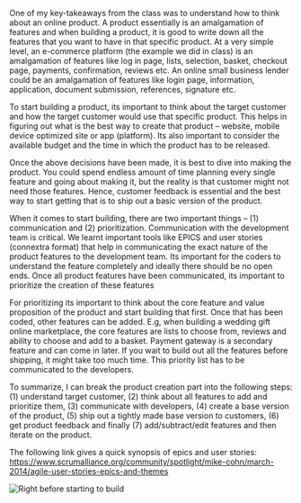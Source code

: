 One of my key-takeaways from the class was to understand how to think about an online product. A product essentially is an amalgamation of features and when building a product, it is good to write down all the features that you want to have in that specific product. At a very simple level, an e-commerce platform (the example we did in class) is an amalgamation of features like log in page, lists, selection, basket, checkout page, payments, confirmation, reviews etc. An online small business lender could be an amalgamation of features like login page, information, application, document submission, references, signature etc. 

To start building a product, its important to think about the target customer and how the target customer would use that specific product. This helps in figuring out what is the best way to create that product – website, mobile device optimized site or app (platform). Its also important to consider the available budget and the time in which the product has to be released. 

Once the above decisions have been made, it is best to dive into making the product. You could spend endless amount of time planning every single feature and going about making it, but the reality is that customer might not need those features. Hence, customer feedback is essential and the best way to start getting that is to ship out a basic version of the product. 

When it comes to start building, there are two important things – (1) communication and (2) prioritization. Communication with the development team is critical. We learnt important tools like EPICS and user stories (connextra format) that help in communicating the exact nature of the product features to the development team. Its important for the coders to understand the feature completely and ideally there should be no open ends. Once all product features have been communicated, its important to prioritize the creation of these features

For prioritizing its important to think about the core feature and value proposition of the product and start building that first. Once that has been coded, other features can be added. E.g, when building a wedding gift online marketplace, the core features are lists to choose from, reviews and ability to choose and add to a basket. Payment gateway is a secondary feature and can come in later. If you wait to build out all the features before shipping, it might take too much time. This priority list has to be communicated to the developers.

To summarize, I can break the product creation part into the following steps: (1) understand target customer, (2) think about all features to add and prioritize them, (3) communicate with developers, (4) create a base version of the product, (5) ship out a tightly made base version to customers, (6) get product feedback and finally (7) add/subtract/edit features and then iterate on the product.

The following link  gives a quick synopsis of epics and user stories: https://www.scrumalliance.org/community/spotlight/mike-cohn/march-2014/agile-user-stories-epics-and-themes

![Right before starting to build](http://future-training.org/wp-content/uploads/confused1.jpeg)
